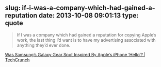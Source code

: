 slug: if-i-was-a-company-which-had-gained-a-reputation
date: 2013-10-08 09:01:13
type: quote
---

> If I was a company which had gained a reputation for copying Apple’s work, the last thing I’d want is to have my advertising associated with anything they’d ever done.

[Was Samsung’s Galaxy Gear Spot Inspired By Apple’s iPhone ‘Hello’? | TechCrunch](http://techcrunch.com/2013/10/07/was-samsungs-galaxy-gear-spot-inspired-by-apples-iphone-hello/)
